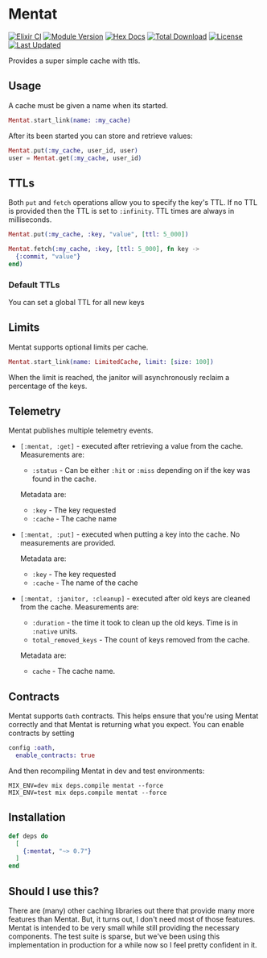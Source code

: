 # Mentat

<!--MDOC !-->

[![Elixir CI](https://github.com/keathley/mentat/workflows/Elixir%20CI/badge.svg)](https://github.com/keathley/mentat/actions)
[![Module Version](https://img.shields.io/hexpm/v/mentat.svg)](https://hex.pm/packages/mentat)
[![Hex Docs](https://img.shields.io/badge/hex-docs-lightgreen.svg)](https://hexdocs.pm/mentat/)
[![Total Download](https://img.shields.io/hexpm/dt/mentat.svg)](https://hex.pm/packages/mentat)
[![License](https://img.shields.io/hexpm/l/mentat.svg)](https://github.com/keathley/mentat/blob/main/LICENSE.md)
[![Last Updated](https://img.shields.io/github/last-commit/keathley/mentat.svg)](https://github.com/keathley/mentat/commits/main)

Provides a super simple cache with ttls.

## Usage

A cache must be given a name when its started.

```elixir
Mentat.start_link(name: :my_cache)
```

After its been started you can store and retrieve values:

```elixir
Mentat.put(:my_cache, user_id, user)
user = Mentat.get(:my_cache, user_id)
```

## TTLs

Both `put` and `fetch` operations allow you to specify the key's TTL. If no
TTL is provided then the TTL is set to `:infinity`. TTL times are always
in milliseconds.

```elixir
Mentat.put(:my_cache, :key, "value", [ttl: 5_000])

Mentat.fetch(:my_cache, :key, [ttl: 5_000], fn key ->
  {:commit, "value"}
end)
```

### Default TTLs

You can set a global TTL for all new keys

## Limits

Mentat supports optional limits per cache.

```elixir
Mentat.start_link(name: LimitedCache, limit: [size: 100])
```

When the limit is reached, the janitor will asynchronously reclaim a percentage of the keys.

## Telemetry

Mentat publishes multiple telemetry events.

  * `[:mentat, :get]` - executed after retrieving a value from the cache.
    Measurements are:

    * `:status` - Can be either `:hit` or `:miss` depending on if the key was
      found in the cache.

    Metadata are:

      * `:key` - The key requested
      * `:cache` - The cache name

  * `[:mentat, :put]` - executed when putting a key into the cache. No
    measurements are provided.

    Metadata are:

      * `:key` - The key requested
      * `:cache` - The name of the cache

  * `[:mentat, :janitor, :cleanup]` - executed after old keys are cleaned
    from the cache. Measurements are:

    * `:duration` - the time it took to clean up the old keys. Time is
      in `:native` units.
    * `total_removed_keys` - The count of keys removed from the cache.

    Metadata are:

      * `cache` - The cache name.

## Contracts

Mentat supports `Oath` contracts. This helps ensure that you're using Mentat correctly
and that Mentat is returning what you expect. You can enable contracts by setting

```elixir
config :oath,
  enable_contracts: true
```

And then recompiling Mentat in dev and test environments:

```
MIX_ENV=dev mix deps.compile mentat --force
MIX_ENV=test mix deps.compile mentat --force
```

## Installation

```elixir
def deps do
  [
    {:mentat, "~> 0.7"}
  ]
end
```

## Should I use this?

There are (many) other caching libraries out there that provide many more features
than Mentat. But, it turns out, I don't need most of those features. Mentat is
intended to be very small while still providing the necessary components. The
test suite is sparse, but we've been using this implementation in production
for a while now so I feel pretty confident in it.
